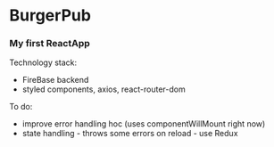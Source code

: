 # BurgerPub

### My first ReactApp 

Technology stack:

- FireBase backend
- styled components, axios, react-router-dom

To do:

- improve error handling hoc (uses componentWillMount right now)
- state handling - throws some errors on reload - use Redux